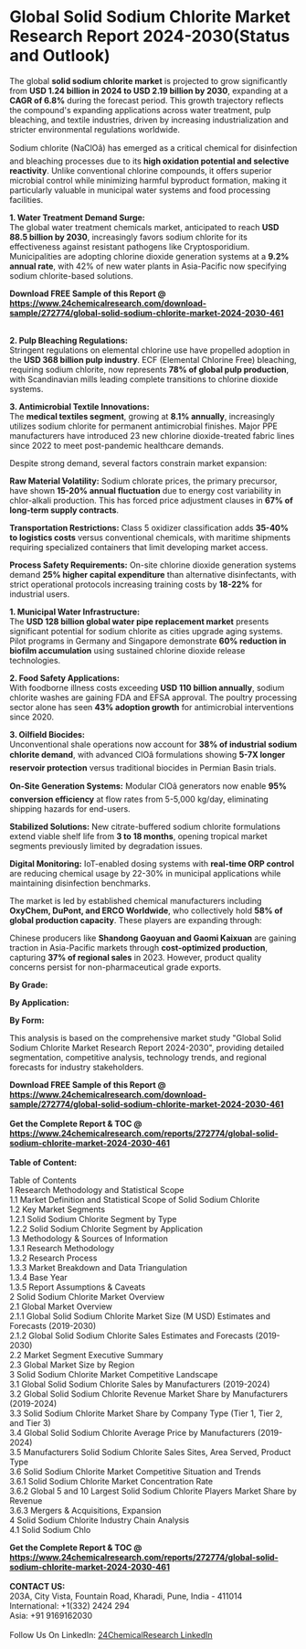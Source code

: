<h1>Global Solid Sodium Chlorite Market Research Report 2024-2030(Status and Outlook)</h1><p>The global <strong>solid sodium chlorite market</strong> is projected to grow significantly from <strong>USD 1.24 billion in 2024 to USD 2.19 billion by 2030</strong>, expanding at a <strong>CAGR of 6.8%</strong> during the forecast period. This growth trajectory reflects the compound's expanding applications across water treatment, pulp bleaching, and textile industries, driven by increasing industrialization and stricter environmental regulations worldwide.</p><p>Sodium chlorite (NaClOâ) has emerged as a critical chemical for disinfection and bleaching processes due to its <strong>high oxidation potential and selective reactivity</strong>. Unlike conventional chlorine compounds, it offers superior microbial control while minimizing harmful byproduct formation, making it particularly valuable in municipal water systems and food processing facilities.</p><p><strong>1. Water Treatment Demand Surge:</strong><br>
The global water treatment chemicals market, anticipated to reach <strong>USD 88.5 billion by 2030</strong>, increasingly favors sodium chlorite for its effectiveness against resistant pathogens like Cryptosporidium. Municipalities are adopting chlorine dioxide generation systems at a <strong>9.2% annual rate</strong>, with 42% of new water plants in Asia-Pacific now specifying sodium chlorite-based solutions.</p><div><b>Download FREE Sample of this Report @ 
            <a href="https://www.24chemicalresearch.com/download-sample/272774/global-solid-sodium-chlorite-market-2024-2030-461">
            https://www.24chemicalresearch.com/download-sample/272774/global-solid-sodium-chlorite-market-2024-2030-461</a></b></div><br><p><strong>2. Pulp Bleaching Regulations:</strong><br>
Stringent regulations on elemental chlorine use have propelled adoption in the <strong>USD 368 billion pulp industry</strong>. ECF (Elemental Chlorine Free) bleaching, requiring sodium chlorite, now represents <strong>78% of global pulp production</strong>, with Scandinavian mills leading complete transitions to chlorine dioxide systems.</p><p><strong>3. Antimicrobial Textile Innovations:</strong><br>
The <strong>medical textiles segment</strong>, growing at <strong>8.1% annually</strong>, increasingly utilizes sodium chlorite for permanent antimicrobial finishes. Major PPE manufacturers have introduced 23 new chlorine dioxide-treated fabric lines since 2022 to meet post-pandemic healthcare demands.</p><p>Despite strong demand, several factors constrain market expansion:</p><p><strong>Raw Material Volatility:</strong> Sodium chlorate prices, the primary precursor, have shown <strong>15-20% annual fluctuation</strong> due to energy cost variability in chlor-alkali production. This has forced price adjustment clauses in <strong>67% of long-term supply contracts</strong>.</p><p><strong>Transportation Restrictions:</strong> Class 5 oxidizer classification adds <strong>35-40% to logistics costs</strong> versus conventional chemicals, with maritime shipments requiring specialized containers that limit developing market access.</p><p><strong>Process Safety Requirements:</strong> On-site chlorine dioxide generation systems demand <strong>25% higher capital expenditure</strong> than alternative disinfectants, with strict operational protocols increasing training costs by <strong>18-22%</strong> for industrial users.</p><p><strong>1. Municipal Water Infrastructure:</strong><br>
The <strong>USD 128 billion global water pipe replacement market</strong> presents significant potential for sodium chlorite as cities upgrade aging systems. Pilot programs in Germany and Singapore demonstrate <strong>60% reduction in biofilm accumulation</strong> using sustained chlorine dioxide release technologies.</p><p><strong>2. Food Safety Applications:</strong><br>
With foodborne illness costs exceeding <strong>USD 110 billion annually</strong>, sodium chlorite washes are gaining FDA and EFSA approval. The poultry processing sector alone has seen <strong>43% adoption growth</strong> for antimicrobial interventions since 2020.</p><p><strong>3. Oilfield Biocides:</strong><br>
Unconventional shale operations now account for <strong>38% of industrial sodium chlorite demand</strong>, with advanced ClOâ formulations showing <strong>5-7X longer reservoir protection</strong> versus traditional biocides in Permian Basin trials.</p><p><strong>On-Site Generation Systems:</strong> Modular ClOâ generators now enable <strong>95% conversion efficiency</strong> at flow rates from 5-5,000 kg/day, eliminating shipping hazards for end-users.</p><p><strong>Stabilized Solutions:</strong> New citrate-buffered sodium chlorite formulations extend viable shelf life from <strong>3 to 18 months</strong>, opening tropical market segments previously limited by degradation issues.</p><p><strong>Digital Monitoring:</strong> IoT-enabled dosing systems with <strong>real-time ORP control</strong> are reducing chemical usage by 22-30% in municipal applications while maintaining disinfection benchmarks.</p><p>The market is led by established chemical manufacturers including <strong>OxyChem, DuPont, and ERCO Worldwide</strong>, who collectively hold <strong>58% of global production capacity</strong>. These players are expanding through:</p><p>Chinese producers like <strong>Shandong Gaoyuan and Gaomi Kaixuan</strong> are gaining traction in Asia-Pacific markets through <strong>cost-optimized production</strong>, capturing <strong>37% of regional sales</strong> in 2023. However, product quality concerns persist for non-pharmaceutical grade exports.</p><p><strong>By Grade:</strong></p><p><strong>By Application:</strong></p><p><strong>By Form:</strong></p><p>This analysis is based on the comprehensive market study "Global Solid Sodium Chlorite Market Research Report 2024-2030", providing detailed segmentation, competitive analysis, technology trends, and regional forecasts for industry stakeholders.</p><div><b>Download FREE Sample of this Report @ 
            <a href="https://www.24chemicalresearch.com/download-sample/272774/global-solid-sodium-chlorite-market-2024-2030-461">
            https://www.24chemicalresearch.com/download-sample/272774/global-solid-sodium-chlorite-market-2024-2030-461</a></b></div><br><div><b>Get the Complete Report & TOC @ 
            <a href="https://www.24chemicalresearch.com/reports/272774/global-solid-sodium-chlorite-market-2024-2030-461">
            https://www.24chemicalresearch.com/reports/272774/global-solid-sodium-chlorite-market-2024-2030-461</a></b></div><br>
            <b>Table of Content:</b><p>Table of Contents<br />
1 Research Methodology and Statistical Scope<br />
1.1 Market Definition and Statistical Scope of Solid Sodium Chlorite<br />
1.2 Key Market Segments<br />
1.2.1 Solid Sodium Chlorite Segment by Type<br />
1.2.2 Solid Sodium Chlorite Segment by Application<br />
1.3 Methodology & Sources of Information<br />
1.3.1 Research Methodology<br />
1.3.2 Research Process<br />
1.3.3 Market Breakdown and Data Triangulation<br />
1.3.4 Base Year<br />
1.3.5 Report Assumptions & Caveats<br />
2 Solid Sodium Chlorite Market Overview<br />
2.1 Global Market Overview<br />
2.1.1 Global Solid Sodium Chlorite Market Size (M USD) Estimates and Forecasts (2019-2030)<br />
2.1.2 Global Solid Sodium Chlorite Sales Estimates and Forecasts (2019-2030)<br />
2.2 Market Segment Executive Summary<br />
2.3 Global Market Size by Region<br />
3 Solid Sodium Chlorite Market Competitive Landscape<br />
3.1 Global Solid Sodium Chlorite Sales by Manufacturers (2019-2024)<br />
3.2 Global Solid Sodium Chlorite Revenue Market Share by Manufacturers (2019-2024)<br />
3.3 Solid Sodium Chlorite Market Share by Company Type (Tier 1, Tier 2, and Tier 3)<br />
3.4 Global Solid Sodium Chlorite Average Price by Manufacturers (2019-2024)<br />
3.5 Manufacturers Solid Sodium Chlorite Sales Sites, Area Served, Product Type<br />
3.6 Solid Sodium Chlorite Market Competitive Situation and Trends<br />
3.6.1 Solid Sodium Chlorite Market Concentration Rate<br />
3.6.2 Global 5 and 10 Largest Solid Sodium Chlorite Players Market Share by Revenue<br />
3.6.3 Mergers & Acquisitions, Expansion<br />
4 Solid Sodium Chlorite Industry Chain Analysis<br />
4.1 Solid Sodium Chlo</p><div><b>Get the Complete Report & TOC @ 
            <a href="https://www.24chemicalresearch.com/reports/272774/global-solid-sodium-chlorite-market-2024-2030-461">
            https://www.24chemicalresearch.com/reports/272774/global-solid-sodium-chlorite-market-2024-2030-461</a></b></div><br><b>CONTACT US:</b><br>
            203A, City Vista, Fountain Road, Kharadi, Pune, India - 411014<br>
            International: +1(332) 2424 294<br>
            Asia: +91 9169162030 <br><br>
            Follow Us On LinkedIn: <a href="https://www.linkedin.com/company/24chemicalresearch/">24ChemicalResearch LinkedIn</a>